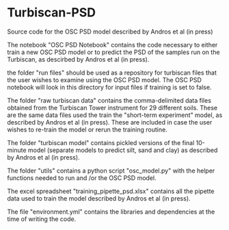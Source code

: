 # Turbiscan-PSD
Source code for the OSC PSD model described by Andros et al (in press)

The notebook "OSC PSD Notebook" contains the code necessary to either train a new OSC PSD model or to predict the PSD of the samples run on the Turbiscan, as descirbed by Andros et al (in press).

the folder "run files" should be used as a repository for turbiscan files that the user wishes to examine using the OSC PSD model. The OSC PSD notebook will look in this directory for input files if training is set to false.

The folder "raw turbiscan data" contains the comma-delimited data files obtained from the Turbiscan Tower instrument for 29 different soils. These are the same data files used the train the "short-term experiment" model, as described by Andros et al (in press). These are included in case the user wishes to re-train the model or rerun the training routine.

The folder "turbiscan model" contains pickled versions of the final 10-minute model (separate models to predict silt, sand and clay) as described by Andros et al (in press).

The folder "utils" contains a python script "osc_model.py" with the helper functions needed to run and /or the OSC PSD model.

The excel spreadsheet "training_pipette_psd.xlsx" contains all the pipette data used to train the model described by Andros et al (in press). 

The file "environment.yml" contains the libraries and dependencies at the time of writing the code.
